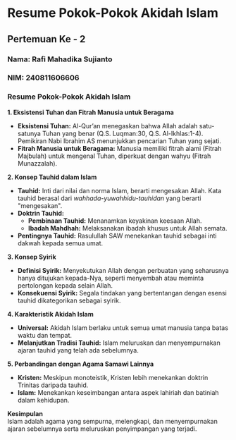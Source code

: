 # Resume Pokok-Pokok Akidah Islam
## Pertemuan Ke - 2

### Nama: Rafi Mahadika Sujianto
### NIM: 240811606606


### Resume Pokok-Pokok Akidah Islam

**1. Eksistensi Tuhan dan Fitrah Manusia untuk Beragama**

- **Eksistensi Tuhan:** Al-Qur’an menegaskan bahwa Allah adalah satu-satunya Tuhan yang benar (Q.S. Luqman:30, Q.S. Al-Ikhlas:1-4). Pemikiran Nabi Ibrahim AS menunjukkan pencarian Tuhan yang sejati.
- **Fitrah Manusia untuk Beragama:** Manusia memiliki fitrah alami (Fitrah Majbulah) untuk mengenal Tuhan, diperkuat dengan wahyu (Fitrah Munazzalah).

**2. Konsep Tauhid dalam Islam**

- **Tauhid:** Inti dari nilai dan norma Islam, berarti mengesakan Allah. Kata tauhid berasal dari _wahhada-yuwahhidu-tauhidan_ yang berarti "mengesakan".
- **Doktrin Tauhid:**
    - **Pembinaan Tauhid:** Menanamkan keyakinan keesaan Allah.
    - **Ibadah Mahdhah:** Melaksanakan ibadah khusus untuk Allah semata.
- **Pentingnya Tauhid:** Rasulullah SAW menekankan tauhid sebagai inti dakwah kepada semua umat.

**3. Konsep Syirik**

- **Definisi Syirik:** Menyekutukan Allah dengan perbuatan yang seharusnya hanya ditujukan kepada-Nya, seperti menyembah atau meminta pertolongan kepada selain Allah.
- **Konsekuensi Syirik:** Segala tindakan yang bertentangan dengan esensi tauhid dikategorikan sebagai syirik.

**4. Karakteristik Akidah Islam**

- **Universal:** Akidah Islam berlaku untuk semua umat manusia tanpa batas waktu dan tempat.
- **Melanjutkan Tradisi Tauhid:** Islam meluruskan dan menyempurnakan ajaran tauhid yang telah ada sebelumnya.

**5. Perbandingan dengan Agama Samawi Lainnya**

- **Kristen:** Meskipun monoteistik, Kristen lebih menekankan doktrin Trinitas daripada tauhid.
- **Islam:** Menekankan keseimbangan antara aspek lahiriah dan batiniah dalam kehidupan.

**Kesimpulan**  
Islam adalah agama yang sempurna, melengkapi, dan menyempurnakan ajaran sebelumnya serta meluruskan penyimpangan yang terjadi.




